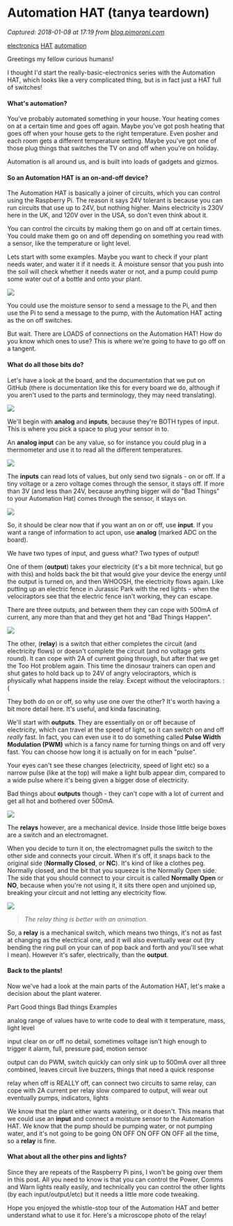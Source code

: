 # Automation HAT (tanya teardown)

_Captured: 2018-01-08 at 17:19 from [blog.pimoroni.com](http://blog.pimoroni.com/automation-hat-tanya-teardown/)_

[electronics](http://blog.pimoroni.com/tag/electronics/) [HAT](http://blog.pimoroni.com/tag/hat/) [automation](http://blog.pimoroni.com/tag/automation/)

Greetings my fellow curious humans!

I thought I'd start the really-basic-electronics series with the Automation HAT, which looks like a very complicated thing, but is in fact just a HAT full of switches!

#### What's automation?

You've probably automated something in your house. Your heating comes on at a certain time and goes off again. Maybe you've got posh heating that goes off when your house gets to the right temperature. Even posher and each room gets a different temperature setting. Maybe you've got one of those plug things that switches the TV on and off when you're on holiday.

Automation is all around us, and is built into loads of gadgets and gizmos.

#### So an Automation HAT is an on-and-off device?

The Automation HAT is basically a joiner of circuits, which you can control using the Raspberry Pi. The reason it says 24V tolerant is because you can run circuits that use up to 24V, but nothing higher. Mains electricity is 230V here in the UK, and 120V over in the USA, so don't even think about it.

You can control the circuits by making them go on and off at certain times. You could make them go on and off depending on something you read with a sensor, like the temperature or light level.

Lets start with some examples. Maybe you want to check if your plant needs water, and water it if it needs it. A moisture sensor that you push into the soil will check whether it needs water or not, and a pump could pump some water out of a bottle and onto your plant.

![](http://blog.pimoroni.com/content/images/2018/01/pumpandsensor.png)

You could use the moisture sensor to send a message to the Pi, and then use the Pi to send a message to the pump, with the Automation HAT acting as the on off switches.

But wait. There are LOADS of connections on the Automation HAT! How do you know which ones to use? This is where we're going to have to go off on a tangent.

#### What do all those bits do?

Let's have a look at the board, and the documentation that we put on GitHub (there is documentation like this for every board we do, although if you aren't used to the parts and terminology, they may need translating).

![](http://blog.pimoroni.com/content/images/2018/01/anatomyAH.png)

We'll begin with **analog** and **inputs**, because they're BOTH types of input. This is where you pick a space to plug your sensor in to.

An **analog input** can be any value, so for instance you could plug in a thermometer and use it to read all the different temperatures.

![](http://blog.pimoroni.com/content/images/2018/01/analog.png)

The **inputs** can read lots of values, but only send two signals - on or off. If a tiny voltage or a zero voltage comes through the sensor, it stays off. If more than 3V (and less than 24V, because anything bigger will do "Bad Things" to your Automation Hat) comes through the sensor, it stays on.

![](http://blog.pimoroni.com/content/images/2018/01/inputs.png)

So, it should be clear now that if you want an on or off, use **input**. If you want a range of information to act upon, use **analog** (marked ADC on the board).

We have two types of input, and guess what? Two types of output!

One of them (**output**) takes your electricity (it's a bit more technical, but go with this) and holds back the bit that would give your device the energy until the output is turned on, and then WHOOSH, the electricity flows again. Like putting up an electric fence in Jurassic Park with the red lights - when the velociraptors see that the electric fence isn't working, they can escape.

There are three outputs, and between them they can cope with 500mA of current, any more than that and they get hot and "Bad Things Happen".

![](http://blog.pimoroni.com/content/images/2018/01/dinosaur--2-.jpg)

The other, (**relay**) is a switch that either completes the circuit (and electricity flows) or doesn't complete the circuit (and no voltage gets round). It can cope with 2A of current going through, but after that we get the Too Hot problem again. This time the dinosaur trainers can open and shut gates to hold back up to 24V of angry velociraptors, which is physically what happens inside the relay. Except without the velociraptors. :(

They both do on or off, so why use one over the other? It's worth having a bit more detail here. It's useful, and kinda fascinating.

We'll start with **outputs**. They are essentially on or off because of electricity, which can travel at the speed of light, so it can switch on and off _really_ fast. In fact, you can even use it to do something called **Pulse Width Modulation (PWM)** which is a fancy name for turning things on and off very fast. You can choose how long it is actually on for in each "pulse".

Your eyes can't see these changes (electricity, speed of light etc) so a narrow pulse (like at the top) will make a light bulb appear dim, compared to a wide pulse where it's being given a bigger dose of electricity.

Bad things about **outputs** though - they can't cope with a lot of current and get all hot and bothered over 500mA.

![](http://blog.pimoroni.com/content/images/2018/01/outputs.png)

The **relays** however, are a mechanical device. Inside those little beige boxes are a switch and an electromagnet.

When you decide to turn it on, the electromagnet pulls the switch to the other side and connects your circuit. When it's off, it snaps back to the original side (**Normally Closed**, or **NC**). It's kind of like a clothes peg. Normally closed, and the bit that you squeeze is the Normally Open side. The side that you should connect to your circuit is called **Normally Open** or **NO**, because when you're not using it, it sits there open and unjoined up, breaking your circuit and not letting any electricity flow.

![](http://blog.pimoroni.com/content/images/2018/01/relays.png)

> _The relay thing is better with an animation._

So, a **relay** is a mechanical switch, which means two things, it's not as fast at changing as the electrical one, and it will also eventually wear out (try bending the ring pull on your can of pop back and forth and you'll see what I mean). However it's safer, electrically, than the **output**.

#### Back to the plants!

Now we've had a look at the main parts of the Automation HAT, let's make a decision about the plant waterer.

Part Good things Bad things Examples

analog
range of values
have to write code to deal with it
temperature, mass, light level

input
clear on or off
no detail, sometimes voltage isn't high enough to trigger it
alarm, full, pressure pad, motion sensor

output
can do PWM, switch quickly
can only sink up to 500mA over all three combined, leaves circuit live
buzzers, things that need a quick response

relay
when off is REALLY off, can connect two circuits to same relay, can cope with 2A current per relay
slow compared to output, will wear out eventually
pumps, indicators, lights

We know that the plant either wants watering, or it doesn't. This means that we could use an **input** and connect a moisture sensor to the Automation HAT. We know that the pump should be pumping water, or not pumping water, and it's not going to be going ON OFF ON OFF ON OFF all the time, so a **relay** is fine.

#### What about all the other pins and lights?

Since they are repeats of the Raspberry Pi pins, I won't be going over them in this post. All you need to know is that you can control the Power, Comms and Warn lights really easily, and technically you can control the other lights (by each input/output/etc) but it needs a little more code tweaking.

Hope you enjoyed the whistle-stop tour of the Automation HAT and better understand what to use it for. Here's a microscope photo of the relay!
